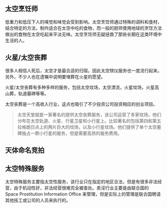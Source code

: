 ## 太空烹饪师

低重力和低压下人的嗅觉和味觉会受到影响。太空烹饪师通过特殊的调料和食材，结合特定的方法，制作适合在太空中吃的食物，而一般的厨师使用地球的烹饪方法做出的食物在太空吃起来平淡无味。太空烹饪师无疑拯救了那些长期在这类环境中生活的人。

## 火星/太空丧葬

很多人相信人死后，太空才是最合适的归宿。因此太空殡仪服务也一度流行起来。另外，不少人也在遗嘱中说明要埋葬在火星的愿望。

火星/太空丧葬有多种多样的服务，包括太空坟场，太空漂流，火星坟场，火星高山葬，轨道墓碑等等。

太空丧葬是一个高收入行业，这点也吸引了不少投资公司投资相应的创业项目。

> 太空天堂就是一家著名的提供太空丧葬服务，该公司运营了多家坟场，他们分布在太空轨道、火星、行星卫星和小行星上。比较著名的包括第四和第五拉格朗日点上的两片巨大的坟场，以及小行星坟场。他们提供了单个太空墓碑独占一颗小行星的服务，但是需要高昂的服务费用。


## 天体命名竞拍



## 太空特殊服务

太空特殊服务主要指太空性服务，该行业只在指定的地区合法，但是有很多非法经营，由于机动性好，非法经营很难完全被查处。卖淫行业主要是由联合国的 Space Prostitution Information Office 来管理，但是实际上的管理是联合国聘请其他技工或公司的人员来执行的。